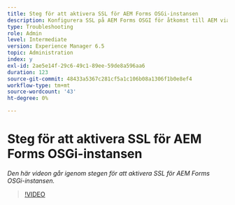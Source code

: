 ```yaml
---
title: Steg för att aktivera SSL för AEM Forms OSGi-instansen
description: Konfigurera SSL på AEM Forms OSGI för åtkomst till AEM via HTTPS
type: Troubleshooting
role: Admin
level: Intermediate
version: Experience Manager 6.5
topic: Administration
index: y
exl-id: 2ae5e14f-29c6-49c1-89ee-59de8a596aa6
duration: 123
source-git-commit: 48433a5367c281cf5a1c106b08a1306f1b0e8ef4
workflow-type: tm+mt
source-wordcount: '43'
ht-degree: 0%

---
```


# Steg för att aktivera SSL för AEM Forms OSGi-instansen

*Den här videon går igenom stegen för att aktivera SSL för AEM Forms OSGi-instansen.*

>[!VIDEO](https://video.tv.adobe.com/v/335524?quality=12&learn=on)
